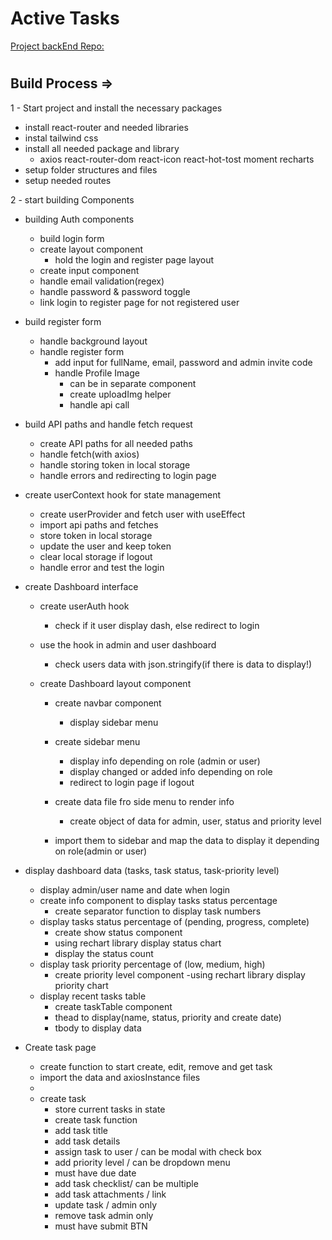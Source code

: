 # Active Tasks

[Project backEnd Repo:](https://github.com/1001hadi/activeTasks-BE)

#

## Build Process =>

1 - Start project and install the necessary packages

- install react-router and needed libraries
- instal tailwind css
- install all needed package and library
  - axios react-router-dom react-icon react-hot-tost moment recharts
- setup folder structures and files
- setup needed routes

2 - start building Components

- building Auth components

  - build login form
  - create layout component
    - hold the login and register page layout
  - create input component
  - handle email validation(regex)
  - handle password & password toggle
  - link login to register page for not registered user

- build register form

  - handle background layout
  - handle register form
    - add input for fullName, email, password and admin invite code
    - handle Profile Image
      - can be in separate component
      - create uploadImg helper
      - handle api call

- build API paths and handle fetch request

  - create API paths for all needed paths
  - handle fetch(with axios)
  - handle storing token in local storage
  - handle errors and redirecting to login page

- create userContext hook for state management

  - create userProvider and fetch user with useEffect
  - import api paths and fetches
  - store token in local storage
  - update the user and keep token
  - clear local storage if logout
  - handle error and test the login

- create Dashboard interface

  - create userAuth hook

    - check if it user display dash, else redirect to login

  - use the hook in admin and user dashboard
    - check users data with json.stringify(if there is data to display!)
  - create Dashboard layout component

    - create navbar component

      - display sidebar menu

    - create sidebar menu
      - display info depending on role (admin or user)
      - display changed or added info depending on role
      - redirect to login page if logout
    - create data file fro side menu to render info
      - create object of data for admin, user, status and priority level
    - import them to sidebar and map the data to display it depending on role(admin or user)

- display dashboard data (tasks, task status, task-priority level)

  - display admin/user name and date when login
  - create info component to display tasks status percentage
    - create separator function to display task numbers
  - display tasks status percentage of (pending, progress, complete)
    - create show status component
    - using rechart library display status chart
    - display the status count
  - display task priority percentage of (low, medium, high)
    - create priority level component
      -using rechart library display priority chart
  - display recent tasks table
    - create taskTable component
    - thead to display(name, status, priority and create date)
    - tbody to display data

- Create task page
  - create function to start create, edit, remove and get task
  - import the data and axiosInstance files
  -
  - create task
    - store current tasks in state
    - create task function
    - add task title
    - add task details
    - assign task to user / can be  modal with check box 
    - add priority level / can be dropdown menu
    - must have due date
    - add task checklist/ can be multiple 
    - add task attachments / link
    - update task / admin only
    - remove task admin only
    - must have submit BTN
